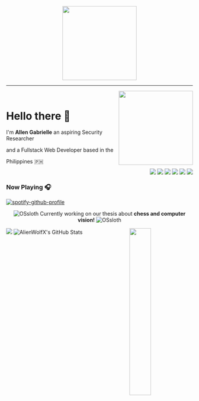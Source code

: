 <!-- AlienWolfX -->

<div align="center">
  <img src = "https://github.com/shinjitsue/shinjitsue/assets/71762653/b917dd38-ef9b-45e2-92ed-7ec42c9ea6fe" width=200 />
</div>

---

<div style="display: flex; justify-content: space-between; align-items: center;">
  <div>
    <h1>Hello there 👋</h1>
    <p>I'm <b>Allen Gabrielle</b> an aspiring Security Researcher</p>
    <p>and a Fullstack Web Developer based in the</p>
    <p>Philippines 🇵🇭</p>
  </div>
  <div>
    <img style="width: 200px; height: 200px" src="https://i.imgur.com/5SBugzq.png" />
    <!-- Start Socials -->
    <div style="display: flex; gap: 4px; flex-direction: row-reverse; align-items: center; margin-top: 10px;">
      <a href="https://www.facebook.com/cruizallen">
        <img src="https://img.shields.io/badge/Facebook-blue?logo=facebook">
      </a>
      <a href="https://www.instagram.com/cruizallen">
        <img src="https://img.shields.io/badge/Instagram-purple?logo=instagram">
      </a>
      <a href="mailto:allengabrielle.cruiz@carsu.edu.ph">
        <img src="https://img.shields.io/badge/Gmail-white?logo=gmail">
      </a>
      <a href="https://www.tiktok.com/@cruizallen">
        <img src="https://img.shields.io/badge/Tiktok-black?logo=tiktok">
      </a>
      <a href="https://www.reddit.com/user/AlienWolfX05">
        <img src="https://img.shields.io/badge/Reddit-white?logo=reddit">
      </a>
      <a href="https://www.linkedin.com/in/cruizallen">
        <img src="https://img.shields.io/badge/LinkedIn-blue?logo=linkedin">
      </a>
    </div>
    <!-- End Socials -->
  </div>
</div>


### Now Playing 🎧

<div align="left">

[![spotify-github-profile](https://spotify-github-profile.kittinanx.com/api/view?uid=eui8z7q3mzgrl6ogni10r05f6&cover_image=true&theme=novatorem&show_offline=true&background_color=121212&interchange=false&bar_color=53b14f&bar_color_cover=false)](https://spotify-github-profile.kittinanx.com/api/view?uid=eui8z7q3mzgrl6ogni10r05f6&redirect=true)

</div>

<div align="center">

![OSsloth](https://git.io/OSsloth) Currently working on our thesis about **chess and computer vision!** ![OSsloth](https://git.io/OSsloth)

</div>

<img align="right" width="34%" src="https://i.imgur.com/Vv2BLiW.png"/>

<a align="left">
  <img src="https://github-stats-alpha.vercel.app/api?username=AlienWolfX&cc=151515&tc=fff&ic=0a6da4&bc=151515">
</a>

<a align="left">
  <img src="https://github-readme-streak-stats.herokuapp.com/?user=AlienWolfX&theme=dark&hide_border=true" alt="AlienWolfX's GitHub Stats" />
</a>

<div align="center">

<!-- <a>
  <img src="https://visitcount.itsvg.in/api?id=AlienWolfX&label=Visits&color=6&icon=0&pretty=true" />
</a> -->

<br />
<br />

<!--START_SECTION:waka-->

<!--END_SECTION:waka-->

</div>
